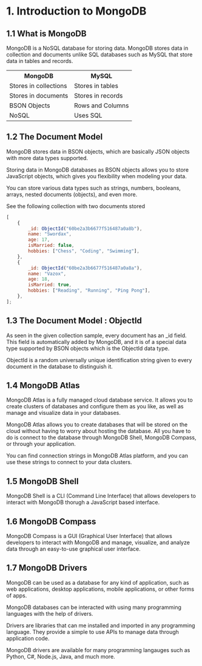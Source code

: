 # 1. Introduction to MongoDB

## 1.1 What is MongoDB

MongoDB is a NoSQL database for storing data. MongoDB stores data in collection and documents unlike SQL databases such as MySQL that store data in tables and records.

<table>
    <tr>
        <th>MongoDB</th>
        <th>MySQL</th>
    </tr>
    <tr>
        <td>
            Stores in collections
        </td>
        <td>
            Stores in tables
        </td>
    </tr>
    <tr>
        <td>
            Stores in documents
        </td>
        <td>
            Stores in records
        </td>
    </tr>
    <tr>
        <td>
            BSON Objects
        </td>
        <td>
            Rows and Columns
        </td>
    </tr>
    <tr>
        <td>
            NoSQL
        </td>
        <td>
            Uses SQL
        </td>
    </tr>
</table>

## 1.2 The Document Model

MongoDB stores data in BSON objects, which are basically JSON objects with more data types supported.

Storing data in MongoDB databases as BSON objects allows you to store JavaScript objects, which gives you flexibility when modeling your data.

You can store various data types such as strings, numbers, booleans, arrays, nested documents (objects), and even more.

See the following collection with two documents stored

```js
[
    {
        _id: ObjectId("60be2a3b6677f516487a0a8b"),
        name: "Swordax",
        age: 17,
        isMarried: false,
        hobbies: ["Chess", "Coding", "Swimming"],
    },
    {
        _id: ObjectId("60be2a3b6677f516487a0a8a"),
        name: "Vazox",
        age: 18,
        isMarried: true,
        hobbies: ["Reading", "Running", "Ping Pong"],
    },
];
```

## 1.3 The Document Model : ObjectId

As seen in the given collection sample, every document has an \_id field. This field is automatically added by MongoDB, and it is of a special data type supported by BSON objects which is the ObjectId data type.

ObjectId is a random universally unique identification string given to every document in the database to distinguish it.

## 1.4 MongoDB Atlas

MongoDB Atlas is a fully managed cloud database service. It allows you to create clusters of databases and configure them as you like, as well as manage and visualize data in your databases.

MongoDB Atlas allows you to create databases that will be stored on the cloud without having to worry about hosting the database. All you have to do is connect to the database through MongoDB Shell, MongoDB Compass, or through your application.

You can find connection strings in MongoDB Atlas platform, and you can use these strings to connect to your data clusters.

## 1.5 MongoDB Shell

MongoDB Shell is a CLI (Command Line Interface) that allows developers to interact with MongoDB thorugh a JavaScript based interface.

## 1.6 MongoDB Compass

MongoDB Compass is a GUI (Graphical User Interface) that allows developers to interact with MongoDB and manage, visualize, and analyze data through an easy-to-use graphical user interface.

## 1.7 MongoDB Drivers

MongoDB can be used as a database for any kind of application, such as web applications, desktop applications, mobile applications, or other forms of apps.

MongoDB databases can be interacted with using many programming languages with the help of drivers.

Drivers are libraries that can me installed and imported in any programming language. They provide a simple to use APIs to manage data through application code.

MongoDB drivers are available for many programming langauges such as Python, C#, Node.js, Java, and much more.
